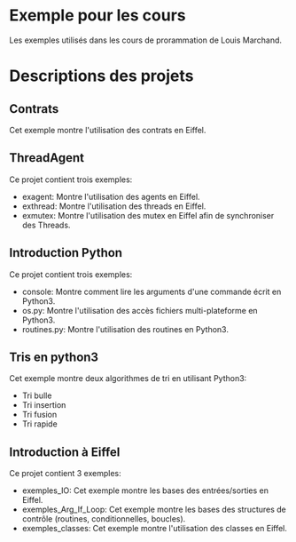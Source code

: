 Exemple pour les cours
======================

Les exemples utilisés dans les cours de prorammation de Louis Marchand.

Descriptions des projets
========================

Contrats
--------

Cet exemple montre l'utilisation des contrats en Eiffel.

ThreadAgent
-----------

Ce projet contient trois exemples:

* exagent: Montre l'utilisation des agents en Eiffel.
* exthread: Montre l'utilisation des threads en Eiffel.
* exmutex: Montre l'utilisation des mutex en Eiffel afin de synchroniser des Threads.


Introduction Python
-------------------

Ce projet contient trois exemples:

* console: Montre comment lire les arguments d'une commande écrit en Python3.
* os.py: Montre l'utilisation des accès fichiers multi-plateforme en Python3.
* routines.py: Montre l'utilisation des routines en Python3.

Tris en python3
---------------

Cet exemple montre deux algorithmes de tri en utilisant Python3:

* Tri bulle
* Tri insertion
* Tri fusion
* Tri rapide

Introduction à Eiffel
---------------------

Ce projet contient 3 exemples:

* exemples_IO: Cet exemple montre les bases des entrées/sorties en Eiffel.
* exemples_Arg_If_Loop: Cet exemple montre les bases des structures de contrôle (routines, conditionnelles, boucles).
* exemples_classes: Cet exemple montre l'utilisation des classes en Eiffel.


